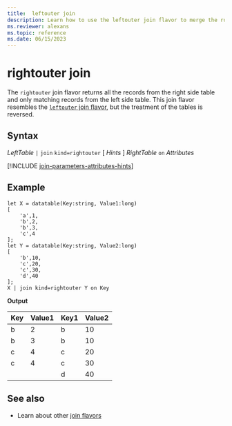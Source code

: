 ```yaml
---
title:  leftouter join
description: Learn how to use the leftouter join flavor to merge the rows of two tables. 
ms.reviewer: alexans
ms.topic: reference
ms.date: 06/15/2023
---
```


# rightouter join

The `rightouter` join flavor returns all the records from the right side table and only matching records from the left side table. This join flavor resembles the [`leftouter` join flavor](join-leftouter.md), but the treatment of the tables is reversed.

## Syntax

*LeftTable* `|` `join` `kind=rightouter` [ *Hints* ] *RightTable* `on` *Attributes*

[!INCLUDE [join-parameters-attributes-hints](../../includes/join-parameters-attributes-hints.md)]

## Example

```kusto
let X = datatable(Key:string, Value1:long)
[
    'a',1,
    'b',2,
    'b',3,
    'c',4
];
let Y = datatable(Key:string, Value2:long)
[
    'b',10,
    'c',20,
    'c',30,
    'd',40
];
X | join kind=rightouter Y on Key
```

**Output**

|Key|Value1|Key1|Value2|
|---|---|---|---|
|b|2|b|10|
|b|3|b|10|
|c|4|c|20|
|c|4|c|30|
|||d|40|

## See also

* Learn about other [join flavors](joinoperator.md#join-flavors)
